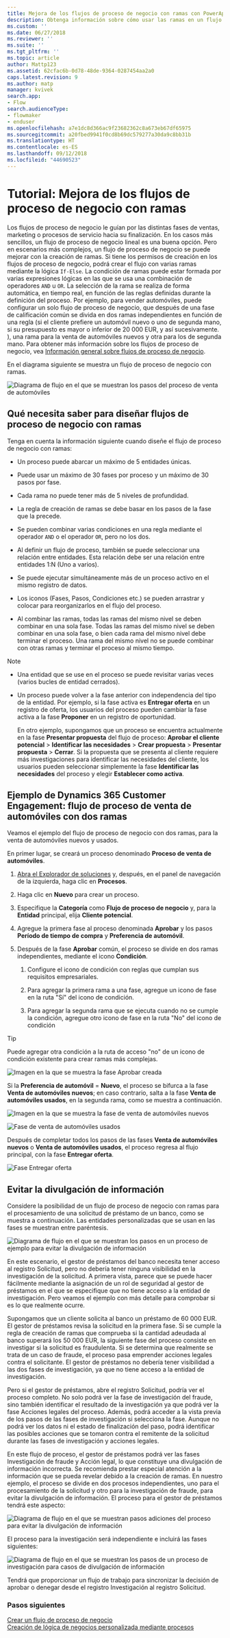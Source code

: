 ```yaml
---
title: Mejora de los flujos de proceso de negocio con ramas con PowerApps | Microsoft Docs
description: Obtenga información sobre cómo usar las ramas en un flujo de proceso de negocio
ms.custom: ''
ms.date: 06/27/2018
ms.reviewer: ''
ms.suite: ''
ms.tgt_pltfrm: ''
ms.topic: article
author: Mattp123
ms.assetid: 62cfac6b-0d78-48de-9364-0287454aa2a0
caps.latest.revision: 9
ms.author: matp
manager: kvivek
search.app:
- Flow
search.audienceType:
- flowmaker
- enduser
ms.openlocfilehash: a7e1dc8d366ac9f23682362c8a673eb67df65975
ms.sourcegitcommit: a20fbed9941f0cd8b69dc579277a30da9c8bb31b
ms.translationtype: HT
ms.contentlocale: es-ES
ms.lasthandoff: 09/12/2018
ms.locfileid: "44690523"
---
```

# <a name="tutorial-enhance-business-process-flows-with-branching"></a>Tutorial: Mejora de los flujos de proceso de negocio con ramas

Los flujos de proceso de negocio le guían por las distintas fases de ventas, marketing o procesos de servicio hacia su finalización. En los casos más sencillos, un flujo de proceso de negocio lineal es una buena opción. Pero en escenarios más complejos, un flujo de proceso de negocio se puede mejorar con la creación de ramas. Si tiene los permisos de creación en los flujos de proceso de negocio, podrá crear el flujo con varias ramas mediante la lógica `If-Else`. La condición de ramas puede estar formada por varias expresiones lógicas en las que se usa una combinación de operadores `AND` u `OR`. La selección de la rama se realiza de forma automática, en tiempo real, en función de las reglas definidas durante la definición del proceso. Por ejemplo, para vender automóviles, puede configurar un solo flujo de proceso de negocio, que después de una fase de calificación común se divida en dos ramas independientes en función de una regla (si el cliente prefiere un automóvil nuevo o uno de segunda mano, si su presupuesto es mayor o inferior de 20 000 EUR, y así sucesivamente. ), una rama para la venta de automóviles nuevos y otra para los de segunda mano. Para obtener más información sobre los flujos de proceso de negocio, vea [Información general sobre flujos de proceso de negocio](business-process-flows-overview.md).  
  
 En el diagrama siguiente se muestra un flujo de proceso de negocio con ramas.  
  
 ![Diagrama de flujo en el que se muestran los pasos del proceso de venta de automóviles](media/example-car-sales-flow-chart.png "Flowchart showing the steps in the car sales process")  
  
<a name="Points"></a>   
## <a name="what-you-need-to-know-when-designing-business-process-flows-with-branches"></a>Qué necesita saber para diseñar flujos de proceso de negocio con ramas  
 Tenga en cuenta la información siguiente cuando diseñe el flujo de proceso de negocio con ramas:  
  
-   Un proceso puede abarcar un máximo de 5 entidades únicas.  
  
-   Puede usar un máximo de 30 fases por proceso y un máximo de 30 pasos por fase.  
  
-   Cada rama no puede tener más de 5 niveles de profundidad.  
  
-   La regla de creación de ramas se debe basar en los pasos de la fase que la precede.  
  
-   Se pueden combinar varias condiciones en una regla mediante el operador `AND` o el operador `OR`, pero no los dos.  
  
-   Al definir un flujo de proceso, también se puede seleccionar una relación entre entidades. Esta relación debe ser una relación entre entidades 1:N (Uno a varios).  
  
-   Se puede ejecutar simultáneamente más de un proceso activo en el mismo registro de datos.  
  
-   Los iconos (Fases, Pasos, Condiciones etc.) se pueden arrastrar y colocar para reorganizarlos en el flujo del proceso.  
  
-   Al combinar las ramas, todas las ramas del mismo nivel se deben combinar en una sola fase. Todas las ramas del mismo nivel se deben combinar en una sola fase, o bien cada rama del mismo nivel debe terminar el proceso. Una rama del mismo nivel no se puede combinar con otras ramas y terminar el proceso al mismo tiempo.  
  
> [!NOTE]
> - Una entidad que se use en el proceso se puede revisitar varias veces (varios bucles de entidad cerrados).  
> - Un proceso puede volver a la fase anterior con independencia del tipo de la entidad. Por ejemplo, si la fase activa es **Entregar oferta** en un registro de oferta, los usuarios del proceso pueden cambiar la fase activa a la fase **Proponer** en un registro de oportunidad.  
>   
>   En otro ejemplo, supongamos que un proceso se encuentra actualmente en la fase **Presentar propuesta** del flujo de proceso: **Aprobar el cliente potencial** > **Identificar las necesidades** > **Crear propuesta** > **Presentar propuesta** > **Cerrar**. Si la propuesta que se presenta al cliente requiere más investigaciones para identificar las necesidades del cliente, los usuarios pueden seleccionar simplemente la fase **Identificar las necesidades** del proceso y elegir **Establecer como activa**.  
  
<a name="CarSelling365"></a>   
## <a name="dynamics-365-customer-engagement-example-car-selling-process-flow-with-two-branches"></a>Ejemplo de Dynamics 365 Customer Engagement: flujo de proceso de venta de automóviles con dos ramas
 
Veamos el ejemplo del flujo de proceso de negocio con dos ramas, para la venta de automóviles nuevos y usados.  
  
 En primer lugar, se creará un proceso denominado **Proceso de venta de automóviles**.  
  
1.  [Abra el Explorador de soluciones](/powerapps/maker/model-driven-apps/advanced-navigation#solution-explorer) y, después, en el panel de navegación de la izquierda, haga clic en **Procesos**.  
  
2.  Haga clic en **Nuevo** para crear un proceso.  
  
3.  Especifique la **Categoría** como **Flujo de proceso de negocio** y, para la **Entidad** principal, elija **Cliente potencial**.  
  
4.  Agregue la primera fase al proceso denominada **Aprobar** y los pasos **Período de tiempo de compra** y **Preferencia de automóvil**.  
  
5.  Después de la fase **Aprobar** común, el proceso se divide en dos ramas independientes, mediante el icono **Condición**.  
  
    1.  Configure el icono de condición con reglas que cumplan sus requisitos empresariales.  
  
    2.  Para agregar la primera rama a una fase, agregue un icono de fase en la ruta "Sí" del icono de condición.  
  
    3.  Para agregar la segunda rama que se ejecuta cuando no se cumple la condición, agregue otro icono de fase en la ruta "No" del icono de condición  
  
> [!TIP]
>  Puede agregar otra condición a la ruta de acceso "no" de un icono de condición existente para crear ramas más complejas.  
  
 ![Imagen en la que se muestra la fase Aprobar creada](media/example-car-sales-qualify-stage.JPG "Image showing the created Qualify stage")  
  
 Si la **Preferencia de automóvil** = **Nuevo**, el proceso se bifurca a la fase **Venta de automóviles nuevos**; en caso contrario, salta a la fase **Venta de automóviles usados**, en la segunda rama, como se muestra a continuación.  
  
 ![Imagen en la que se muestra la fase de venta de automóviles nuevos](media/example-car-sales-new-stage-1.JPG "Image showing the New Car Sale stage")  
  
 ![Fase de venta de automóviles usados](media/example-car-sales-pre-owned-stage.JPG "Pre-owned car sales stage")  
  
 Después de completar todos los pasos de las fases **Venta de automóviles nuevos** o **Venta de automóviles usados**, el proceso regresa al flujo principal, con la fase **Entregar oferta**.  
  
 ![Fase Entregar oferta](media/example-car-sales-deliver-quote-stage.JPG "Deliver Quote stage")  
  
<a name="PreventInformation"></a>   
## <a name="prevent-information-disclosure"></a>Evitar la divulgación de información  
 Considere la posibilidad de un flujo de proceso de negocio con ramas para el procesamiento de una solicitud de préstamo de un banco, como se muestra a continuación. Las entidades personalizadas que se usan en las fases se muestran entre paréntesis.  
  
 ![Diagrama de flujo en el que se muestran los pasos en un proceso de ejemplo para evitar la divulgación de información](media/example-car-sales-flow-chart-process-prevent-information-disclosure.png "Flow chart showing the steps in an example process to prevent information disclosure")  
  
 En este escenario, el gestor de préstamos del banco necesita tener acceso al registro Solicitud, pero no debería tener ninguna visibilidad en la investigación de la solicitud. A primera vista, parece que se puede hacer fácilmente mediante la asignación de un rol de seguridad al gestor de préstamos en el que se especifique que no tiene acceso a la entidad de investigación. Pero veamos el ejemplo con más detalle para comprobar si es lo que realmente ocurre.  
  
 Supongamos que un cliente solicita al banco un préstamo de 60 000 EUR. El gestor de préstamos revisa la solicitud en la primera fase. Si se cumple la regla de creación de ramas que comprueba si la cantidad adeudada al banco superará los 50 000 EUR, la siguiente fase del proceso consiste en investigar si la solicitud es fraudulenta. Si se determina que realmente se trata de un caso de fraude, el proceso pasa emprender acciones legales contra el solicitante. El gestor de préstamos no debería tener visibilidad a las dos fases de investigación, ya que no tiene acceso a la entidad de investigación.  
  
 Pero si el gestor de préstamos, abre el registro Solicitud, podría ver el proceso completo. No solo podrá ver la fase de investigación del fraude, sino también identificar el resultado de la investigación ya que podrá ver la fase Acciones legales del proceso. Además, podrá acceder a la vista previa de los pasos de las fases de investigación si selecciona la fase. Aunque no podrá ver los datos ni el estado de finalización del paso, podrá identificar las posibles acciones que se tomaron contra el remitente de la solicitud durante las fases de investigación y acciones legales.  
  
 En este flujo de proceso, el gestor de préstamos podrá ver las fases Investigación de fraude y Acción legal, lo que constituye una divulgación de información incorrecta. Se recomienda prestar especial atención a la información que se pueda revelar debido a la creación de ramas. En nuestro ejemplo, el proceso se divide en dos procesos independientes, uno para el procesamiento de la solicitud y otro para la investigación de fraude, para evitar la divulgación de información. El proceso para el gestor de préstamos tendrá este aspecto:  
  
 ![Diagrama de flujo en el que se muestran pasos adiciones del proceso para evitar la divulgación de información](media/example-car-sales-flow-chart-additional-steps-prevent-information-disclosure.png "Flow chart showing additional steps in the process to prevent information disclosure")  
  
 El proceso para la investigación será independiente e incluirá las fases siguientes:  
  
 ![Diagrama de flujo en el que se muestran los pasos de un proceso de investigación para casos de divulgación de información](media/example-car-sales-flow-chart-investigation-information-disclosure-case.png "Flow chart showing steps for an investigation process for information disclosure cases")  
  
 Tendrá que proporcionar un flujo de trabajo para sincronizar la decisión de aprobar o denegar desde el registro Investigación al registro Solicitud.  
  
### <a name="next-steps"></a>Pasos siguientes  
 [Crear un flujo de proceso de negocio](create-business-process-flow.md)   
 [Creación de lógica de negocios personalizada mediante procesos](guide-staff-through-common-tasks-processes.md)   
 
